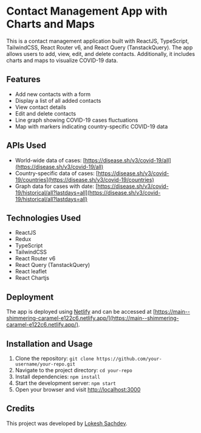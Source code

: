 # Contact Management App with Charts and Maps

This is a contact management application built with ReactJS, TypeScript, TailwindCSS, React Router v6, and React Query (TanstackQuery). The app allows users to add, view, edit, and delete contacts. Additionally, it includes charts and maps to visualize COVID-19 data.

## Features

- Add new contacts with a form
- Display a list of all added contacts
- View contact details
- Edit and delete contacts
- Line graph showing COVID-19 cases fluctuations
- Map with markers indicating country-specific COVID-19 data

## APIs Used

- World-wide data of cases: [https://disease.sh/v3/covid-19/all](https://disease.sh/v3/covid-19/all)
- Country-specific data of cases: [https://disease.sh/v3/covid-19/countries](https://disease.sh/v3/covid-19/countries)
- Graph data for cases with date: [https://disease.sh/v3/covid-19/historical/all?lastdays=all](https://disease.sh/v3/covid-19/historical/all?lastdays=all)

## Technologies Used

- ReactJS
- Redux
- TypeScript
- TailwindCSS
- React Router v6
- React Query (TanstackQuery)
- React leaflet
- React Chartjs

## Deployment

The app is deployed using [Netlify](https://app.netlify.com/) and can be accessed at [https://main--shimmering-caramel-e122c6.netlify.app/](https://main--shimmering-caramel-e122c6.netlify.app/).

## Installation and Usage

1. Clone the repository: `git clone https://github.com/your-username/your-repo.git`
2. Navigate to the project directory: `cd your-repo`
3. Install dependencies: `npm install`
4. Start the development server: `npm start`
5. Open your browser and visit [http://localhost:3000](http://localhost:3000)

## Credits

This project was developed by [Lokesh Sachdev](https://github.com/Lokesh-Sachdev).
